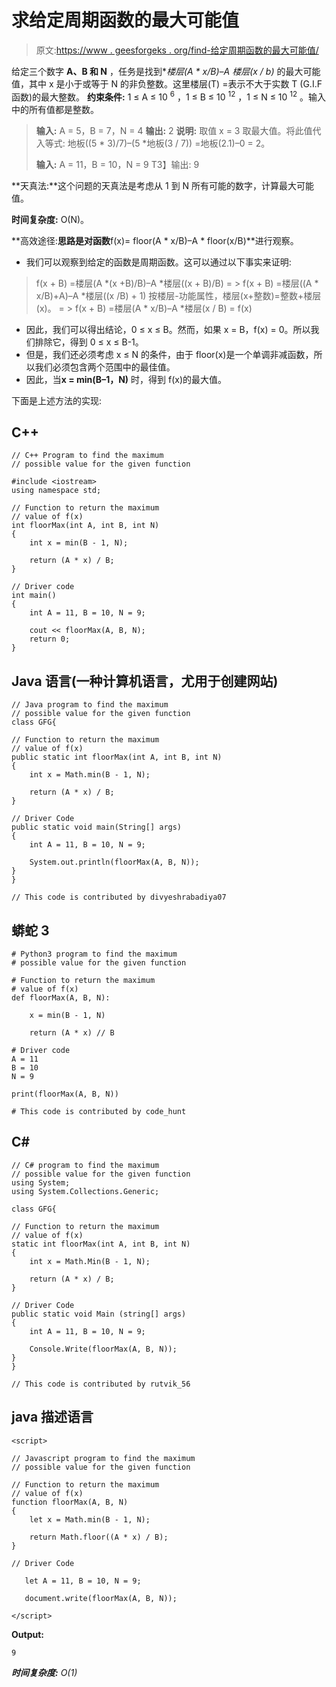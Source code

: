 # 求给定周期函数的最大可能值

> 原文:[https://www . geesforgeks . org/find-给定周期函数的最大可能值/](https://www.geeksforgeeks.org/find-the-maximum-possible-value-for-the-given-periodic-function/)

给定三个数字 **A、B 和 N** ，任务是找到**楼层(A * x/B)–A *楼层(x / b)** 的最大可能值，其中 x 是小于或等于 N 的非负整数。这里楼层(T) =表示不大于实数 T (G.I.F 函数)的最大整数。
**约束条件:** 1 ≤ A ≤ 10 <sup>6</sup> ，1 ≤ B ≤ 10 <sup>12</sup> ，1 ≤ N ≤ 10 <sup>12</sup> 。输入中的所有值都是整数。

> **输入:** A = 5，B = 7，N = 4
> **输出:** 2
> **说明:**
> 取值 x = 3 取最大值。将此值代入等式:
> 地板((5 * 3)/7)–(5 *地板(3 / 7)) =地板(2.1)–0 = 2。
> 
> **输入:** A = 11，B = 10，N = 9
> T3】输出: 9

**天真法:**这个问题的天真法是考虑从 1 到 N 所有可能的数字，计算最大可能值。

**时间复杂度:** O(N)。

**高效途径:**思路是对函数**f(x)= floor(A * x/B)–A * floor(x/B)**进行观察。

*   我们可以观察到给定的函数是周期函数。这可以通过以下事实来证明:

> f(x + B) =楼层(A *(x +B)/B)–A *楼层((x + B)/B)
> = > f(x + B) =楼层((A * x/B)+A)–A *楼层((x /B) + 1)
> 按楼层-功能属性，楼层(x+整数)=整数+楼层(x)。
> = > f(x + B) =楼层(A * x/B)–A *楼层(x / B) = f(x)

*   因此，我们可以得出结论，0 ≤ x ≤ B。然而，如果 x = B，f(x) = 0。所以我们排除它，得到 0 ≤ x ≤ B-1。
*   但是，我们还必须考虑 x ≤ N 的条件，由于 floor(x)是一个单调非减函数，所以我们必须包含两个范围中的最佳值。
*   因此，当**x = min(B–1，N)** 时，得到 f(x)的最大值。

下面是上述方法的实现:

## C++

```
// C++ Program to find the maximum
// possible value for the given function

#include <iostream>
using namespace std;

// Function to return the maximum
// value of f(x)
int floorMax(int A, int B, int N)
{
    int x = min(B - 1, N);

    return (A * x) / B;
}

// Driver code
int main()
{
    int A = 11, B = 10, N = 9;

    cout << floorMax(A, B, N);
    return 0;
}
```

## Java 语言(一种计算机语言，尤用于创建网站)

```
// Java program to find the maximum
// possible value for the given function
class GFG{

// Function to return the maximum
// value of f(x)
public static int floorMax(int A, int B, int N)
{
    int x = Math.min(B - 1, N);

    return (A * x) / B;
}

// Driver Code
public static void main(String[] args)
{
    int A = 11, B = 10, N = 9;

    System.out.println(floorMax(A, B, N));
}
}

// This code is contributed by divyeshrabadiya07
```

## 蟒蛇 3

```
# Python3 program to find the maximum
# possible value for the given function

# Function to return the maximum
# value of f(x)
def floorMax(A, B, N):

    x = min(B - 1, N)

    return (A * x) // B

# Driver code
A = 11
B = 10
N = 9

print(floorMax(A, B, N))

# This code is contributed by code_hunt
```

## C#

```
// C# program to find the maximum
// possible value for the given function        
using System;
using System.Collections.Generic;

class GFG{        

// Function to return the maximum
// value of f(x)
static int floorMax(int A, int B, int N)
{
    int x = Math.Min(B - 1, N);

    return (A * x) / B;
}    

// Driver Code        
public static void Main (string[] args)
{        
    int A = 11, B = 10, N = 9;

    Console.Write(floorMax(A, B, N));
}        
}

// This code is contributed by rutvik_56
```

## java 描述语言

```
<script>

// Javascript program to find the maximum
// possible value for the given function

// Function to return the maximum
// value of f(x)
function floorMax(A, B, N)
{
    let x = Math.min(B - 1, N);

    return Math.floor((A * x) / B);
}

// Driver Code

   let A = 11, B = 10, N = 9;

   document.write(floorMax(A, B, N));

</script>
```

**Output:** 

```
9
```

***时间复杂度:** O(1)*